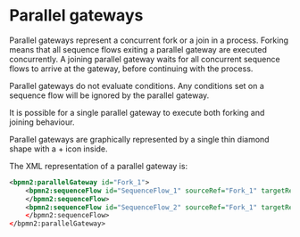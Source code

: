 # Parallel gateways
Parallel gateways represent a concurrent fork or a join in a process. Forking means that all sequence flows exiting a parallel gateway are executed concurrently. A joining parallel gateway waits for all concurrent sequence flows to arrive at the gateway, before continuing with the process. 

Parallel gateways do not evaluate conditions. Any conditions set on a sequence flow will be ignored by the parallel gateway. 

It is possible for a single parallel gateway to execute both forking and joining behaviour. 

Parallel gateways are graphically represented by a single thin diamond shape with a + icon inside. 

The XML representation of a parallel gateway is: 

```xml
<bpmn2:parallelGateway id="Fork_1">
	<bpmn2:sequenceFlow id="SequenceFlow_1" sourceRef="Fork_1" targetRef="UserTask_1" />
 	</bpmn2:sequenceFlow>
 	<bpmn2:sequenceFlow id="SequenceFlow_2" sourceRef="Fork_1" targetRef="ServiceTask_1" />
 	</bpmn2:sequenceFlow>
</bpmn2:parallelGateway>
```